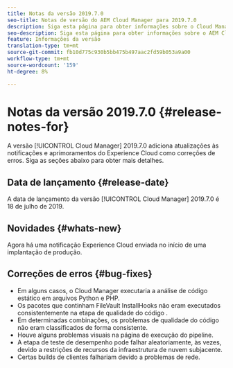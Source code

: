 ```yaml
---
title: Notas da versão 2019.7.0
seo-title: Notas de versão do AEM Cloud Manager para 2019.7.0
description: Siga esta página para obter informações sobre o Cloud Manager Versão 2019.7.0.
seo-description: Siga esta página para obter informações sobre o AEM Cloud Manager Versão 2019.7.0.
feature: Informações da versão
translation-type: tm+mt
source-git-commit: fb10d775c930b5bb475b497aac2fd59b053a9a00
workflow-type: tm+mt
source-wordcount: '159'
ht-degree: 8%

---
```


# Notas da versão 2019.7.0 {#release-notes-for}

A versão [!UICONTROL Cloud Manager] 2019.7.0 adiciona atualizações às notificações e aprimoramentos do Experience Cloud como correções de erros. Siga as seções abaixo para obter mais detalhes.

## Data de lançamento {#release-date}

A data de lançamento da versão [!UICONTROL Cloud Manager] 2019.7.0 é 18 de julho de 2019.

## Novidades {#whats-new}

Agora há uma notificação Experience Cloud enviada no início de uma implantação de produção.

## Correções de erros {#bug-fixes}

* Em alguns casos, o Cloud Manager executaria a análise de código estático em arquivos Python e PHP.
* Os pacotes que continham FileVault InstallHooks não eram executados consistentemente na etapa de qualidade do código .
* Em determinadas combinações, os problemas de qualidade do código não eram classificados de forma consistente.
* Houve alguns problemas visuais na página de execução do pipeline.
* A etapa de teste de desempenho pode falhar aleatoriamente, às vezes, devido a restrições de recursos da infraestrutura de nuvem subjacente.
* Certas builds de clientes falhariam devido a problemas de rede.